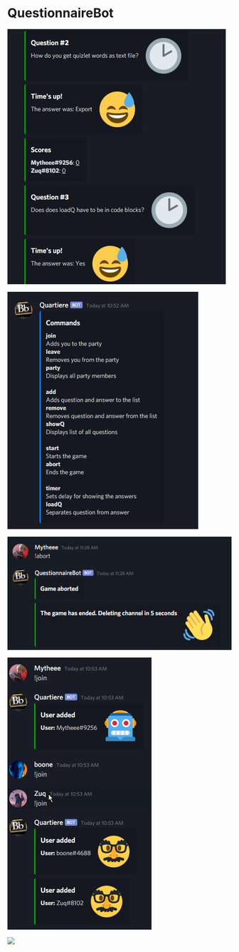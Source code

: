 # QuestionnaireBot

![screenshot](utd1.png)

![screenshot](utd2.png)

![screenshot](utd3.png)

![screenshot](utd4.png)

![](https://discord.gg/zfvbxb9b)
